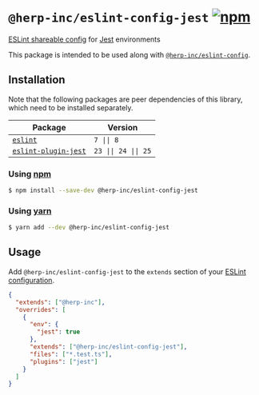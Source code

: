 # `@herp-inc/eslint-config-jest` [![npm](https://img.shields.io/npm/v/@herp-inc/eslint-config-jest)](https://www.npmjs.com/package/@herp-inc/eslint-config-jest)

[ESLint shareable config](https://eslint.org/docs/developer-guide/shareable-configs) for [Jest](https://jestjs.io/) environments

This package is intended to be used along with [`@herp-inc/eslint-config`](https://www.npmjs.com/package/@herp-inc/eslint-config).

## Installation

Note that the following packages are peer dependencies of this library, which need to be installed separately.

| Package                                                                  | Version              |
| ------------------------------------------------------------------------ | -------------------- |
| [`eslint`](https://www.npmjs.com/package/eslint)                         | `7 \|\| 8`           |
| [`eslint-plugin-jest`](https://www.npmjs.com/package/eslint-plugin-jest) | `23 \|\| 24 \|\| 25` |

### Using [npm](https://www.npmjs.com/)

```sh
$ npm install --save-dev @herp-inc/eslint-config-jest
```

### Using [yarn](https://yarnpkg.com/)

```sh
$ yarn add --dev @herp-inc/eslint-config-jest
```

## Usage

Add `@herp-inc/eslint-config-jest` to the `extends` section of your [ESLint configuration](http://eslint.org/docs/user-guide/configuring).

```json
{
  "extends": ["@herp-inc"],
  "overrides": [
    {
      "env": {
        "jest": true
      },
      "extends": ["@herp-inc/eslint-config-jest"],
      "files": ["*.test.ts"],
      "plugins": ["jest"]
    }
  ]
}
```
